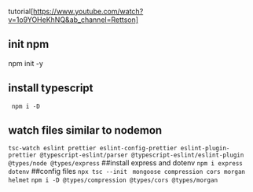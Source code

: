 tutorial[https://www.youtube.com/watch?v=1o9YOHeKhNQ&ab_channel=Rettson]
## init npm
npm init -y
## install typescript
``` npm i -D```
## watch files similar to nodemon
```tsc-watch eslint prettier eslint-config-prettier eslint-plugin-prettier @typescript-eslint/parser @typescript-eslint/eslint-plugin @types/node @types/express``` 
##install express and dotenv
```npm i express dotenv```
##config files
```npx tsc --init```
``` mongoose compression cors morgan helmet```
```npm i -D @types/compression @types/cors @types/morgan```